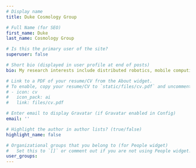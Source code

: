 ```yaml
---
# Display name
title: Duke Cosmology Group

# Full Name (for SEO)
first_name: Duke
last_name: Cosmology Group

# Is this the primary user of the site?
superuser: false

# Short bio (displayed in user profile at end of posts)
bio: My research interests include distributed robotics, mobile computing and programmable matter.

# Link to a PDF of your resume/CV from the About widget.
# To enable, copy your resume/CV to `static/files/cv.pdf` and uncomment the lines below.
# - icon: cv
#   icon_pack: ai
#   link: files/cv.pdf

# Enter email to display Gravatar (if Gravatar enabled in Config)
email: ''

# Highlight the author in author lists? (true/false)
highlight_name: false

# Organizational groups that you belong to (for People widget)
#   Set this to `[]` or comment out if you are not using People widget.
user_groups:
---
```


